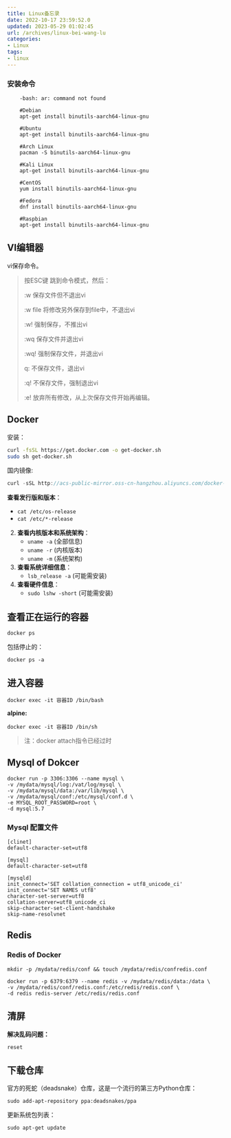 ```yaml
---
title: Linux备忘录
date: 2022-10-17 23:59:52.0
updated: 2023-05-29 01:02:45
url: /archives/linux-bei-wang-lu
categories: 
- Linux
tags: 
- linux
---
```

### 安装命令

~~~shell
    -bash: ar: command not found
     
    #Debian
    apt-get install binutils-aarch64-linux-gnu
     
    #Ubuntu
    apt-get install binutils-aarch64-linux-gnu
     
    #Arch Linux
    pacman -S binutils-aarch64-linux-gnu
     
    #Kali Linux
    apt-get install binutils-aarch64-linux-gnu
     
    #CentOS
    yum install binutils-aarch64-linux-gnu
     
    #Fedora
    dnf install binutils-aarch64-linux-gnu
     
    #Raspbian
    apt-get install binutils-aarch64-linux-gnu
~~~


## VI编辑器

vi保存命令。

> 按ESC键 跳到命令模式，然后：
>
> :w 保存文件但不退出vi
>
> :w file 将修改另外保存到file中，不退出vi
>
> :w! 强制保存，不推出vi
>
> :wq 保存文件并退出vi
>
> :wq! 强制保存文件，并退出vi
>
> q: 不保存文件，退出vi
>
> :q! 不保存文件，强制退出vi
>
> :e! 放弃所有修改，从上次保存文件开始再编辑。


## Docker

安装：

```bash
curl -fsSL https://get.docker.com -o get-docker.sh  
sudo sh get-docker.sh
```

国内镜像:
```cpp
curl -sSL http://acs-public-mirror.oss-cn-hangzhou.aliyuncs.com/docker-engine/internet | sh -
```

**查看发行版和版本**：

-   `cat /etc/os-release`
-   `cat /etc/*-release`

2.  **查看内核版本和系统架构**：
    -   `uname -a` (全部信息)
    -   `uname -r` (内核版本)
    -   `uname -m` (系统架构)
3.  **查看系统详细信息**：
    -   `lsb_release -a` (可能需安装)
4.  **查看硬件信息**：
    -   `sudo lshw -short` (可能需安装)

## 查看正在运行的容器

~~~shell
docker ps
~~~

包括停止的：
~~~shell
docker ps -a
~~~

## 进入容器

~~~shell
docker exec -it 容器ID /bin/bash
~~~

**alpine:**

~~~shell
docker exec -it 容器ID /bin/sh
~~~
>注：docker attach指令已经过时


## Mysql of Dokcer
~~~shell
docker run -p 3306:3306 --name mysql \
-v /mydata/mysql/log:/vat/log/mysql \
-v /mydata/mysql/data:/var/lib/mysql \
-v /mydata/mysql/conf:/etc/mysql/conf.d \
-e MYSQL_ROOT_PASSWORD=root \
-d mysql:5.7
~~~
  
### Mysql 配置文件
~~~shell
[clinet]
default-character-set=utf8
  
[mysql]
default-character-set=utf8

[mysqld]
init_connect='SET collation_connection = utf8_unicode_ci'
init_connect='SET NAMES utf8'
character-set-server=utf8
collation-server=utf8_unicode_ci
skip-character-set-client-handshake
skip-name-resolvnet
~~~


## Redis

### Redis of Docker
~~~shell
mkdir -p /mydata/redis/conf && touch /mydata/redis/confredis.conf
~~~

~~~shell
docker run -p 6379:6379 --name redis -v /mydata/redis/data:/data \
-v /mydata/redis/conf/redis.conf:/etc/redis/redis.conf \
-d redis redis-server /etc/redis/redis.conf
~~~


## 清屏

**解决乱码问题：**
```bash
reset
```


## 下载仓库
官方的死蛇（deadsnake）仓库，这是一个流行的第三方Python仓库：

```
sudo add-apt-repository ppa:deadsnakes/ppa
```

更新系统包列表：

```
sudo apt-get update
```